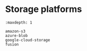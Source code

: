 
# Storage platforms

```{toctree}
:maxdepth: 1

amazon-s3
azure-blob
google-cloud-storage
fusion
```
